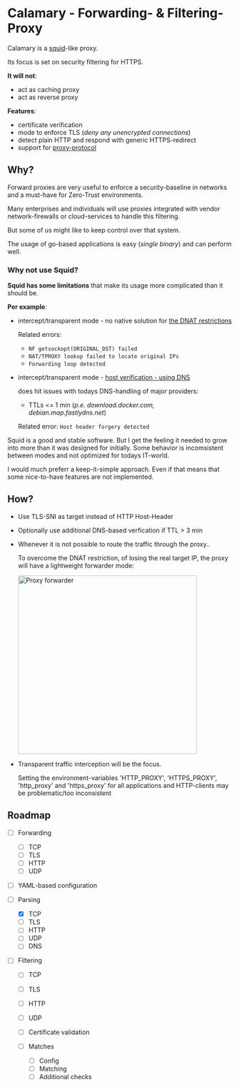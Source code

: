 # Calamary - Forwarding- & Filtering-Proxy

Calamary is a [squid](http://www.squid-cache.org/)-like proxy.

Its focus is set on security filtering for HTTPS.

**It will not**:
* act as caching proxy
* act as reverse proxy

**Features**:
* certificate verification
* mode to enforce TLS (*deny any unencrypted connections*)
* detect plain HTTP and respond with generic HTTPS-redirect
* support for [proxy-protocol](https://github.com/pires/go-proxyproto)


## Why?

Forward proxies are very useful to enforce a security-baseline in networks and a must-have for Zero-Trust environments.

Many enterprises and individuals will use proxies integrated with vendor network-firewalls or cloud-services to handle this filtering.

But some of us might like to keep control over that system.

The usage of go-based applications is easy (_single binary_) and can perform well.

### Why not use Squid?

**Squid has some limitations** that make its usage more complicated than it should be.

**Per example**:

* intercept/transparent mode - no native solution for [the DNAT restrictions](http://www.squid-cache.org/Advisories/SQUID-2011_1.txt)

  Related errors:

  * `NF getsockopt(ORIGINAL_DST) failed`
  * `NAT/TPROXY lookup failed to locate original IPs`
  * `Forwarding loop detected`


* intercept/transparent mode - [host verification - using DNS](http://www.squid-cache.org/Doc/config/host_verify_strict/)

  does hit issues with todays DNS-handling of major providers:

  * TTLs <= 1 min (*p.e. download.docker.com, debian.map.fastlydns.net*)

  Related error: `Host header forgery detected`


Squid is a good and stable software. But I get the feeling it needed to grow into more than it was designed for initially. Some behavior is incomsistent between modes and not optimized for todays IT-world.

I would much preferr a keep-it-simple approach. Even if that means that some nice-to-have features are not implemented.


## How?

* Use TLS-SNI as target instead of HTTP Host-Header


* Optionally use additional DNS-based verfication if TTL > 3 min


* Whenever it is not possible to route the traffic through the proxy..

  To overcome the DNAT restriction, of losing the real target IP, the proxy will have a lightweight forwarder mode:

  <img src="https://wiki.superstes.eu/en/latest/_images/squid_remote.png" alt="Proxy forwarder" width="400">


* Transparent traffic interception will be the focus.

  Setting the environment-variables 'HTTP_PROXY', 'HTTPS_PROXY', 'http_proxy' and 'https_proxy' for all applications and HTTP-clients may be problematic/too inconsistent


## Roadmap

- [ ] Forwarding

  - [ ] TCP
  - [ ] TLS
  - [ ] HTTP
  - [ ] UDP

- [ ] YAML-based configuration

- [ ] Parsing

  - [x] TCP
  - [ ] TLS
  - [ ] HTTP
  - [ ] UDP
  - [ ] DNS

- [ ] Filtering

  - [ ] TCP
  - [ ] TLS
  - [ ] HTTP
  - [ ] UDP

  - [ ] Certificate validation
  - [ ] Matches

    - [ ] Config
    - [ ] Matching
    - [ ] Additional checks
